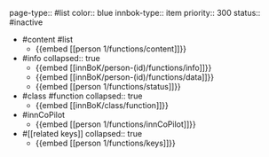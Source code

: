 page-type:: #list
color:: blue
innbok-type:: item
priority:: 300
status:: #inactive

- #content #list
	- {{embed [[person 1/functions/content]]}}
- #info
  collapsed:: true
	- {{embed [[innBoK/person-(id)/functions/info]]}}
	- {{embed [[innBoK/person-(id)/functions/data]]}}
	- {{embed [[person 1/functions/status]]}}
- #class #function
  collapsed:: true
	- {{embed [[innBoK/class/function]]}}
- #innCoPilot
	- {{embed [[person 1/functions/innCoPilot]]}}
- #[[related keys]]
  collapsed:: true
	- {{embed [[person 1/functions/keys]]}}